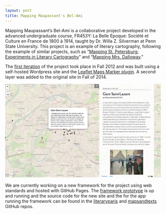 ```yaml
---
layout: post
title: Mapping Maupassant's Bel-Ami
---
```


Mapping Maupassant’s Bel-Ami is a collaborative project developed in the advanced undergraduate course, FR453Y: La Belle Epoque: Société et Culture en France de 1800 à 1914, taught by Dr. Willa Z. Silverman at Penn State University. This project is an example of literary cartography, following the example of similar projects, such as “[Mapping St. Petersburg: Experiments in Literary Cartography](http://www.mappingpetersburg.org/site/)” and “[Mapping Mrs. Dalloway](http://mrsdallowaymappingproject.weebly.com)." 

The [first iteration](https://humanitieslab.psu.edu/projects/mappingbelami/) of the project took place in Fall 2012 and was built using a self-hosted Wordpress site and the [Leaflet Maps Marker plugin](https://wordpress.org/plugins/leaflet-maps-marker/). A second layer was added to the original site in Fall of 2014.

![Screenshot](/assets/images/belami2.png)

We are currently working on a new framework for the project using web standards and hosted with GitHub Pages. The [framework prototype](http://dawnchildress.com/literaryparis/) is up and running and the source code for the new site and the for the app running the framework can be found in the [literaryparis](https://github.com/kirschbombe/literaryparis) and [mapsandtexts](https://github.com/kirschbombe/mapsandtexts) GitHub repos.
